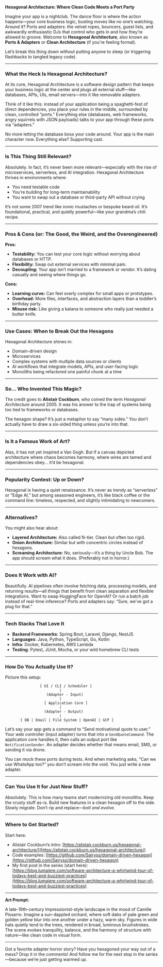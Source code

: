 **Hexagonal Architecture: Where Clean Code Meets a Port Party**

Imagine your app is a nightclub. The dance floor is where the action happens—your core business logic, busting moves like no one’s watching. Around it? Ports and adapters: the velvet ropes, bouncers, guest lists, and awkwardly enthusiastic DJs that control who gets in and how they’re allowed to groove. Welcome to **Hexagonal Architecture**, also known as **Ports & Adapters** or **Clean Architecture** (if you're feeling formal).

Let’s break this thing down without putting anyone to sleep (or triggering flashbacks to tangled legacy code).

---

### What the Heck Is Hexagonal Architecture?

At its core, Hexagonal Architecture is a software design pattern that keeps your business logic at the center and plugs all external stuff—like databases, APIs, UIs, email servers—into it like removable adapters.

Think of it like this: instead of your application being a spaghetti-fest of direct dependencies, you place your rules in the middle, surrounded by clean, controlled “ports.” Everything else (databases, web frameworks, angry squirrels with JSON payloads) talks to your app through these ports via “adapters.”

No more letting the database boss your code around. Your app is the main character now. Everything else? Supporting cast.

---

### Is This Thing Still Relevant?

Absolutely. In fact, it’s never been more relevant—especially with the rise of microservices, serverless, and AI integration. Hexagonal Architecture thrives in environments where:

* You need testable code
* You’re building for long-term maintainability
* You want to swap out a database or third-party API without crying

It’s not some 2007 trend like ironic mustaches or bespoke beard oil. It’s foundational, practical, and quietly powerful—like your grandma’s chili recipe.

---

### Pros & Cons (or: The Good, the Weird, and the Overengineered)

**Pros:**

* **Testability:** You can test your core logic without worrying about databases or HTTP.
* **Flexibility:** Swap out external services with minimal pain.
* **Decoupling:** Your app isn’t married to a framework or vendor. It’s dating casually and seeing where things go.

**Cons:**

* **Learning curve:** Can feel overly complex for small apps or prototypes.
* **Overhead:** More files, interfaces, and abstraction layers than a toddler’s birthday party.
* **Misuse risk:** Like giving a katana to someone who really just needed a butter knife.

---

### Use Cases: When to Break Out the Hexagons

Hexagonal Architecture shines in:

* Domain-driven design
* Microservices
* Complex systems with multiple data sources or clients
* AI workflows that integrate models, APIs, and user-facing logic
* Monoliths being refactored one painful chunk at a time

---

### So... Who Invented This Magic?

The credit goes to **Alistair Cockburn**, who coined the term *Hexagonal Architecture* around 2005. It was his answer to the trap of systems being too tied to frameworks or databases.

The hexagon shape? It’s just a metaphor to say “many sides.” You don’t actually have to draw a six-sided thing unless you’re into that.

---

### Is It a Famous Work of Art?

Alas, it has not yet inspired a Van Gogh. But if a canvas depicted architecture where chaos becomes harmony, where wires are tamed and dependencies obey... it’d be hexagonal.

---

### Popularity Contest: Up or Down?

Hexagonal is having a quiet renaissance. It’s never as trendy as “serverless” or “Edge AI,” but among seasoned engineers, it’s like black coffee or the command line: timeless, respected, and slightly intimidating to newcomers.

---

### Alternatives?

You might also hear about:

* **Layered Architecture:** Also called N-tier. Clean but often too rigid.
* **Onion Architecture:** Similar but with concentric circles instead of hexagons.
* **Screaming Architecture:** No, seriously—it’s a thing by Uncle Bob. The app should scream what it does. (Preferably not in horror.)

---

### Does It Work with AI?

Beautifully. AI pipelines often involve fetching data, processing models, and returning results—all things that benefit from clean separation and flexible integrations. Want to swap HuggingFace for OpenAI? Or run a batch job instead of real-time inference? Ports and adapters say: “Sure, we’ve got a plug for that.”

---

### Tech Stacks That Love It

* **Backend Frameworks**: Spring Boot, Laravel, Django, NestJS
* **Languages**: Java, Python, TypeScript, Go, Kotlin
* **Infra**: Docker, Kubernetes, AWS Lambda
* **Testing**: Pytest, JUnit, Mocha, or your wild homebrew CLI tests

---

### How Do You Actually Use It?

Picture this setup:

```
                [ UI / CLI / Scheduler ]
                         |
                   (Adapter - Input)
                         |
                  [ Application Core ]
                         |
                  (Adapter - Output)
                         |
       [ DB | Email | File System | OpenAI | GCP ]
```

Let’s say your app gets a command to “Send motivational quote to user.” Your web controller (input adapter) turns that into a `SendQuoteCommand`. The application core handles it, then calls an output port like `NotificationSender`. An adapter decides whether that means email, SMS, or sending it via drone.

You can mock these ports during tests. And when marketing asks, “Can we use WhatsApp too?” you don’t scream into the void. You just write a new adapter.

---

### Can You Use It for Just New Stuff?

Absolutely. This is how many teams start modernizing old monoliths. Keep the crusty stuff as-is. Build new features in a clean hexagon off to the side. Slowly migrate. Don’t rip and replace—*bolt and evolve*.

---

### Where to Get Started?

Start here:

* Alistair Cockburn’s intro: [https://alistair.cockburn.us/hexagonal-architecture/](https://alistair.cockburn.us/hexagonal-architecture/)
* Code examples: [https://github.com/Sairyss/domain-driven-hexagon](https://github.com/Sairyss/domain-driven-hexagon)
* My first post in the series (start here): [https://blog.lumaiere.com/software-architecture-a-whirlwind-tour-of-todays-best-and-buzziest-practices](https://blog.lumaiere.com/software-architecture-a-whirlwind-tour-of-todays-best-and-buzziest-practices)

---

**Art Prompt:**

A late-19th-century Impressionist-style landscape in the mood of Camille Pissarro. Imagine a sun-dappled orchard, where soft dabs of pale green and golden yellow blur into one another under a hazy, warm sky. Figures in wide hats quietly tend to the trees, rendered in broad, luminous brushstrokes. The scene evokes tranquility, balance, and the harmony of structure with nature—like clean code in visual form.

---

Got a favorite adapter horror story? Have you hexagoned your way out of a mess? Drop it in the comments! And follow me for the next stop in the series—because we’re just getting warmed up.
